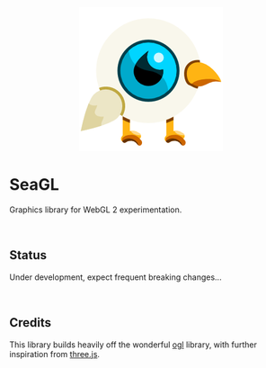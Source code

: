 <div align="center">
<img src="./files/logo/seagl256.png" alt="SeaGL"/>
</div>

# SeaGL

Graphics library for WebGL 2 experimentation.

<br />

## Status

Under development, expect frequent breaking changes...

<br />

## Credits

This library builds heavily off the wonderful [ogl](https://github.com/oframe/ogl) library, with further inspiration from [three.js](https://github.com/mrdoob/three.js/).

<br />
